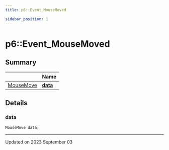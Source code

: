 ```yaml
---
title: p6::Event_MouseMoved

sidebar_position: 1
---
```


# p6::Event_MouseMoved







## Summary

|                | Name           |
| -------------- | -------------- |
| [MouseMove](/reference/Types/mouse_move) | **[data](/reference/Types/event___mouse_moved#data)**  |

## Details


### data

```cpp
MouseMove data;
```


-------------------------------

Updated on 2023 September 03